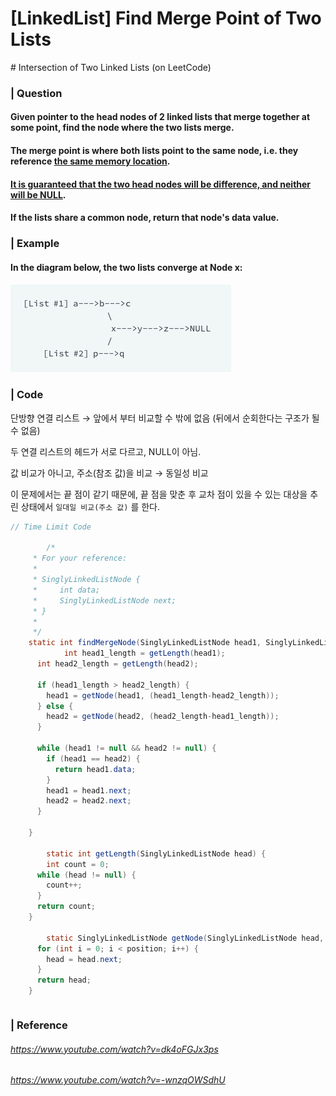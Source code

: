 # [LinkedList] Find Merge Point of Two Lists

\# Intersection of Two Linked Lists (on LeetCode)

### | Question 

#### Given pointer to the head nodes of 2 linked lists that merge together at some point, find the node where the  two lists merge. 

#### The merge point is where both lists point to the same node, i.e. they reference <u>the same memory location</u>.

#### <u>It is guaranteed that the two head nodes will be difference, and neither will be NULL</u>.

#### If the lists share a common node, return that node's data value.

### | Example 

#### In the diagram below, the two lists converge at Node x:

![image-20210722122538942](./imgs/Find-Merge-Point-of-Two-Lists.png)

### | Code

 단방향 연결 리스트 → 앞에서 부터 비교할 수 밖에 없음 (뒤에서 순회한다는 구조가 될 수 없음) 

두 연결 리스트의 헤드가 서로 다르고, NULL이 아님. 

값 비교가 아니고, 주소(참조 값)을 비교  → 동일성 비교 

이 문제에서는 끝 점이 같기 때문에, 끝 점을 맞춘 후 교차 점이 있을 수 있는 대상을 추린 상태에서 `일대일 비교(주소 값)` 를 한다.

```java
// Time Limit Code

		/*
     * For your reference:
     *
     * SinglyLinkedListNode {
     *     int data;
     *     SinglyLinkedListNode next;
     * }
     *
     */
    static int findMergeNode(SinglyLinkedListNode head1, SinglyLinkedListNode head1) {
			int head1_length = getLength(head1);
      int head2_length = getLength(head2);
      
      if (head1_length > head2_length) {
        head1 = getNode(head1, (head1_length-head2_length));
      } else {
        head2 = getNode(head2, (head2_length-head1_length));
      }
      
      while (head1 != null && head2 != null) {
        if (head1 == head2) {
          return head1.data;
        }
        head1 = head1.next;
        head2 = head2.next; 
      }

    }

		static int getLength(SinglyLinkedListNode head) {
    	int count = 0;
      while (head != null) {
        count++;
      }
      return count; 
    }

		static SinglyLinkedListNode getNode(SinglyLinkedListNode head, int position) {
      for (int i = 0; i < position; i++) {
        head = head.next; 
      }
      return head; 
    }
```

```java

```



### | Reference 

###### https://www.youtube.com/watch?v=dk4oFGJx3ps

###### https://www.youtube.com/watch?v=-wnzqOWSdhU
